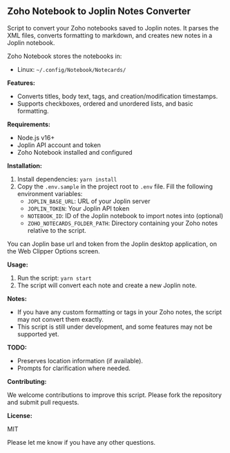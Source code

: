 ## Zoho Notebook to Joplin Notes Converter

Script to convert your Zoho notebooks saved to Joplin notes.
It parses the XML files, converts formatting to markdown, and creates new notes in a Joplin notebook.

Zoho Notebook stores the notebooks in:
- Linux: `~/.config/Notebook/Notecards/`

**Features:**

* Converts titles, body text, tags, and creation/modification timestamps.
* Supports checkboxes, ordered and unordered lists, and basic formatting.

**Requirements:**

* Node.js v16+
* Joplin API account and token
* Zoho Notebook installed and configured

**Installation:**

1. Install dependencies: `yarn install`
2. Copy the `.env.sample` in the project root to `.env` file. Fill the following environment variables:
    * `JOPLIN_BASE_URL`: URL of your Joplin server
    * `JOPLIN_TOKEN`: Your Joplin API token
    * `NOTEBOOK_ID`: ID of the Joplin notebook to import notes into (optional)
    * `ZOHO_NOTECARDS_FOLDER_PATH`: Directory containing your Zoho notes relative to the script.

You can Joplin base url and token from the Joplin desktop application, on the Web Clipper Options screen.

**Usage:**

1. Run the script: `yarn start`
2. The script will convert each note and create a new Joplin note.

**Notes:**

* If you have any custom formatting or tags in your Zoho notes, the script may not convert them exactly.
* This script is still under development, and some features may not be supported yet.

**TODO:**

* Preserves location information (if available).
* Prompts for clarification where needed.


**Contributing:**

We welcome contributions to improve this script. Please fork the repository and submit pull requests.

**License:**

MIT

Please let me know if you have any other questions.
